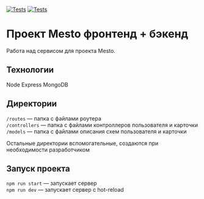 [![Tests](https://github.com/StanislavBarsukov/express-mesto-gha/actions/workflows/tests-13-sprint.yml/badge.svg)](https://github.com/StanislavBarsukov/express-mesto-gha/actions/workflows/tests-13-sprint.yml) [![Tests](https://github.com/StanislavBarsukov/express-mesto-gha/actions/workflows/tests-14-sprint.yml/badge.svg)](https://github.com/StanislavBarsukov/express-mesto-gha/actions/workflows/tests-14-sprint.yml)
# Проект Mesto фронтенд + бэкенд
Работа над сервисом для проекта Mesto.

## Технологии 
  Node
  Express
  MongoDB

## Директории

`/routes` — папка с файлами роутера  
`/controllers` — папка с файлами контроллеров пользователя и карточки   
`/models` — папка с файлами описания схем пользователя и карточки  
  
Остальные директории вспомогательные, создаются при необходимости разработчиком

## Запуск проекта

`npm run start` — запускает сервер   
`npm run dev` — запускает сервер с hot-reload
